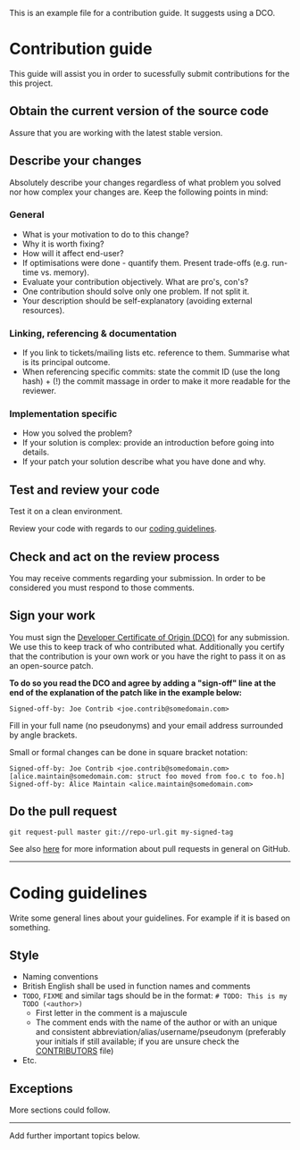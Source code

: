 This is an example file for a contribution guide. It suggests using a DCO.

# Contribution guide
This guide will assist you in order to sucessfully submit contributions for the this project.  

## Obtain the current version of the source code
Assure that you are working with the latest stable version.

## Describe your changes
Absolutely describe your changes regardless of what problem you solved nor how complex your changes are. Keep the following points in mind:

### General
* What is your motivation to do to this change?
* Why it is worth fixing?
* How will it affect end-user?
* If optimisations were done - quantify them. Present trade-offs (e.g. run-time vs. memory).
* Evaluate your contribution objectively. What are pro's, con's?
* One contribution should solve only one problem. If not split it.
* Your description should be self-explanatory (avoiding external resources).

### Linking, referencing & documentation
* If you link to tickets/mailing lists etc. reference to them. Summarise what is its principal outcome.
* When referencing specific commits: state the commit ID (use the long hash) + (!) the commit massage in order to make it more readable for the reviewer.

### Implementation specific
* How you solved the problem?
* If your solution is complex: provide an introduction before going into details. 
* If your patch your solution describe what you have done and why.


## Test and review your code
Test it on a clean environment.

Review your code with regards to our [coding guidelines](#coding-guidelines).


## Check and act on the review process
You may receive comments regarding your submission. In order to be considered you must respond to those comments. 


## Sign your work
You must sign the [Developer Certificate of Origin (DCO)](https://developercertificate.org/) for any submission. We use this to keep track of who contributed what. Additionally you certify that the contribution is your own work or you have the right to pass it on as an open-source patch.

**To do so you read the DCO and agree by adding a "sign-off" line at the end of the explanation of the patch like in the example below:**

```text
Signed-off-by: Joe Contrib <joe.contrib@somedomain.com>
```

Fill in your full name (no pseudonyms) and your email address surrounded by angle brackets.

Small or formal changes can be done in square bracket notation:

```
Signed-off-by: Joe Contrib <joe.contrib@somedomain.com>
[alice.maintain@somedomain.com: struct foo moved from foo.c to foo.h]
Signed-off-by: Alice Maintain <alice.maintain@somedomain.com>
```

## Do the pull request

```git
git request-pull master git://repo-url.git my-signed-tag
```

See also [here](https://help.github.com/en/articles/requesting-a-pull-request-review) for more information about pull requests in general on GitHub.


----------------------------------------------------------------
# Coding guidelines
Write some general lines about your guidelines. For example if it is based on something.

## Style
* Naming conventions
* British English shall be used in function names and comments
* `TODO`, `FIXME` and similar tags should be in the format: `# TODO: This is my TODO (<author>)`
    * First letter in the comment is a majuscule
    * The comment ends with the name of the author or with an unique and consistent abbreviation/alias/username/pseudonym (preferably your initials if still available; if you are unsure check the [CONTRIBUTORS](../CONTRIBUTORS) file)
* Etc.
    
## Exceptions

More sections could follow.

----------------------------------------------------------------

Add further important topics below.
